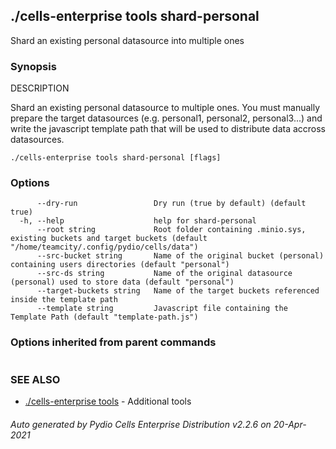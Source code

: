 ## ./cells-enterprise tools shard-personal

Shard an existing personal datasource into multiple ones

### Synopsis


DESCRIPTION

  Shard an existing personal datasource to multiple ones. 
  You must manually prepare the target datasources (e.g. personal1, personal2, personal3...) and write the 
  javascript template path that will be used to distribute data accross datasources.


```
./cells-enterprise tools shard-personal [flags]
```

### Options

```
      --dry-run                 Dry run (true by default) (default true)
  -h, --help                    help for shard-personal
      --root string             Root folder containing .minio.sys, existing buckets and target buckets (default "/home/teamcity/.config/pydio/cells/data")
      --src-bucket string       Name of the original bucket (personal) containing users directories (default "personal")
      --src-ds string           Name of the original datasource (personal) used to store data (default "personal")
      --target-buckets string   Name of the target buckets referenced inside the template path
      --template string         Javascript file containing the Template Path (default "template-path.js")
```

### Options inherited from parent commands

```
```

### SEE ALSO

* [./cells-enterprise tools](./cells-enterprise-tools)	 - Additional tools

###### Auto generated by Pydio Cells Enterprise Distribution v2.2.6 on 20-Apr-2021
